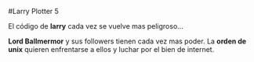#Larry Plotter 5

El código de **larry** cada vez se vuelve mas peligroso...

**Lord Ballmermor** y sus followers tienen cada vez mas poder.
La **orden de unix** quieren enfrentarse a ellos y luchar por el bien de internet.
